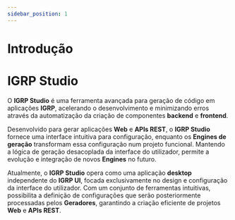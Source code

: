 ```yaml
---
sidebar_position: 1
---
```


# Introdução
# IGRP Studio  

O **IGRP Studio** é uma ferramenta avançada para geração de código em aplicações **IGRP**, acelerando o desenvolvimento e minimizando erros através da automatização da criação de componentes **backend** e **frontend**.  

Desenvolvido para gerar aplicações **Web** e **APIs REST**, o **IGRP Studio** fornece uma interface intuitiva para configuração, enquanto os **Engines de geração** transformam essa configuração num projeto funcional. Mantendo a lógica de geração desacoplada da interface do utilizador, permite a evolução e integração de novos **Engines** no futuro.  

Atualmente, o **IGRP Studio** opera como uma aplicação **desktop** independente do **IGRP UI**, focada exclusivamente no design e configuração da interface do utilizador. Com um conjunto de ferramentas intuitivas, possibilita a definição de configurações que serão posteriormente processadas pelos **Geradores**, garantindo a criação eficiente de projetos **Web** e **APIs REST**.  





